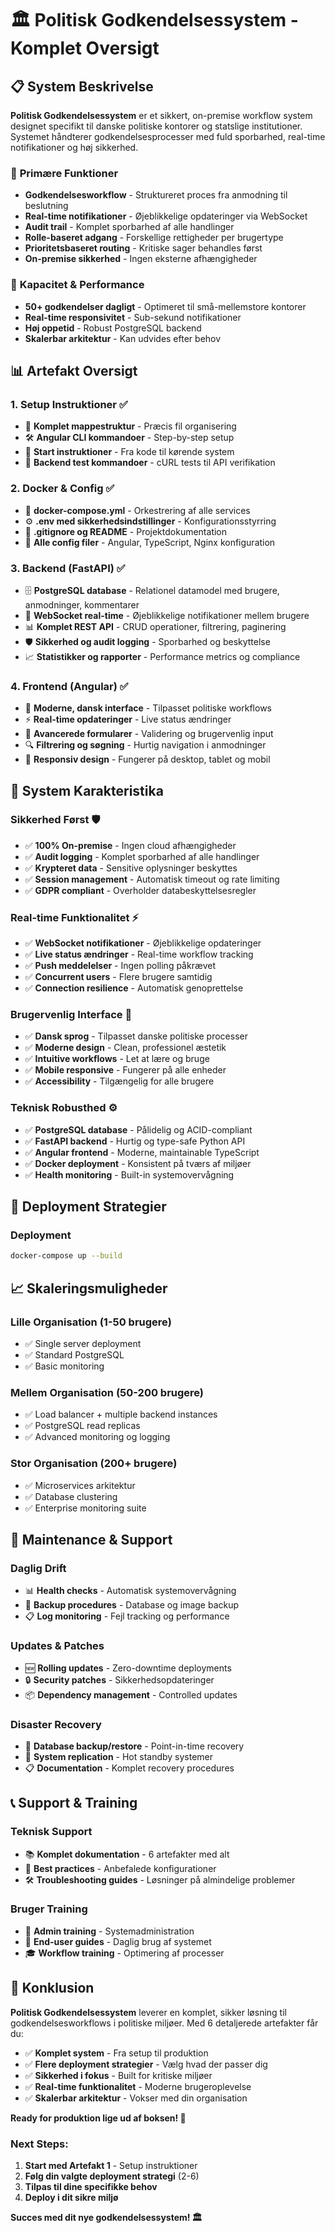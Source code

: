 # 🏛️ Politisk Godkendelsessystem - Komplet Oversigt

## 📋 System Beskrivelse

**Politisk Godkendelsessystem** er et sikkert, on-premise workflow system designet specifikt til danske politiske kontorer og statslige institutioner. Systemet håndterer godkendelsesprocesser med fuld sporbarhed, real-time notifikationer og høj sikkerhed.

### 🎯 **Primære Funktioner**
- **Godkendelsesworkflow** - Struktureret proces fra anmodning til beslutning
- **Real-time notifikationer** - Øjeblikkelige opdateringer via WebSocket
- **Audit trail** - Komplet sporbarhed af alle handlinger
- **Rolle-baseret adgang** - Forskellige rettigheder per brugertype
- **Prioritetsbaseret routing** - Kritiske sager behandles først
- **On-premise sikkerhed** - Ingen eksterne afhængigheder

### 🔢 **Kapacitet & Performance**
- **50+ godkendelser dagligt** - Optimeret til små-mellemstore kontorer
- **Real-time responsivitet** - Sub-sekund notifikationer
- **Høj oppetid** - Robust PostgreSQL backend
- **Skalerbar arkitektur** - Kan udvides efter behov

## 📊 **Artefakt Oversigt**

### **1. Setup Instruktioner** ✅
- 📁 **Komplet mappestruktur** - Præcis fil organisering
- 🛠️ **Angular CLI kommandoer** - Step-by-step setup
- 🚀 **Start instruktioner** - Fra kode til kørende system
- 🧪 **Backend test kommandoer** - cURL tests til API verifikation

### **2. Docker & Config** ✅
- 🐳 **docker-compose.yml** - Orkestrering af alle services
- ⚙️ **.env med sikkerhedsindstillinger** - Konfigurationsstyrring
- 📝 **.gitignore og README** - Projektdokumentation
- 🔧 **Alle config filer** - Angular, TypeScript, Nginx konfiguration

### **3. Backend (FastAPI)** ✅
- 🗄️ **PostgreSQL database** - Relationel datamodel med brugere, anmodninger, kommentarer
- 🔌 **WebSocket real-time** - Øjeblikkelige notifikationer mellem brugere
- 📊 **Komplet REST API** - CRUD operationer, filtrering, paginering
- 🛡️ **Sikkerhed og audit logging** - Sporbarhed og beskyttelse
- 📈 **Statistikker og rapporter** - Performance metrics og compliance

### **4. Frontend (Angular)** ✅
- 🎨 **Moderne, dansk interface** - Tilpasset politiske workflows
- ⚡ **Real-time opdateringer** - Live status ændringer
- 📝 **Avancerede formularer** - Validering og brugervenlig input
- 🔍 **Filtrering og søgning** - Hurtig navigation i anmodninger
- 📱 **Responsiv design** - Fungerer på desktop, tablet og mobil

## 🎯 **System Karakteristika**

### **Sikkerhed Først** 🛡️
- ✅ **100% On-premise** - Ingen cloud afhængigheder
- ✅ **Audit logging** - Komplet sporbarhed af alle handlinger
- ✅ **Krypteret data** - Sensitive oplysninger beskyttes
- ✅ **Session management** - Automatisk timeout og rate limiting
- ✅ **GDPR compliant** - Overholder databeskyttelsesregler

### **Real-time Funktionalitet** ⚡
- ✅ **WebSocket notifikationer** - Øjeblikkelige opdateringer
- ✅ **Live status ændringer** - Real-time workflow tracking
- ✅ **Push meddelelser** - Ingen polling påkrævet
- ✅ **Concurrent users** - Flere brugere samtidig
- ✅ **Connection resilience** - Automatisk genoprettelse

### **Brugervenlig Interface** 🎨
- ✅ **Dansk sprog** - Tilpasset danske politiske processer
- ✅ **Moderne design** - Clean, professionel æstetik
- ✅ **Intuitive workflows** - Let at lære og bruge
- ✅ **Mobile responsive** - Fungerer på alle enheder
- ✅ **Accessibility** - Tilgængelig for alle brugere

### **Teknisk Robusthed** ⚙️
- ✅ **PostgreSQL database** - Pålidelig og ACID-compliant
- ✅ **FastAPI backend** - Hurtig og type-safe Python API
- ✅ **Angular frontend** - Moderne, maintainable TypeScript
- ✅ **Docker deployment** - Konsistent på tværs af miljøer
- ✅ **Health monitoring** - Built-in systemovervågning

## 🚀 **Deployment Strategier**

### **Deployment**
```bash
docker-compose up --build
```

## 📈 **Skaleringsmuligheder**

### **Lille Organisation (1-50 brugere)**
- ✅ Single server deployment
- ✅ Standard PostgreSQL
- ✅ Basic monitoring

### **Mellem Organisation (50-200 brugere)**
- ✅ Load balancer + multiple backend instances
- ✅ PostgreSQL read replicas
- ✅ Advanced monitoring og logging

### **Stor Organisation (200+ brugere)**
- ✅ Microservices arkitektur
- ✅ Database clustering
- ✅ Enterprise monitoring suite

## 🔧 **Maintenance & Support**

### **Daglig Drift**
- 📊 **Health checks** - Automatisk systemovervågning
- 🔄 **Backup procedures** - Database og image backup
- 📋 **Log monitoring** - Fejl tracking og performance

### **Updates & Patches**
- 🆕 **Rolling updates** - Zero-downtime deployments
- 🔒 **Security patches** - Sikkerhedsopdateringer
- 📦 **Dependency management** - Controlled updates

### **Disaster Recovery**
- 💾 **Database backup/restore** - Point-in-time recovery
- 🔄 **System replication** - Hot standby systemer
- 📋 **Documentation** - Komplet recovery procedures

## 📞 **Support & Training**

### **Teknisk Support**
- 📚 **Komplet dokumentation** - 6 artefakter med alt
- 🎯 **Best practices** - Anbefalede konfigurationer  
- 🛠️ **Troubleshooting guides** - Løsninger på almindelige problemer

### **Bruger Training**
- 👥 **Admin training** - Systemadministration
- 📝 **End-user guides** - Daglig brug af systemet
- 🎓 **Workflow training** - Optimering af processer

## 🎉 **Konklusion**

**Politisk Godkendelsessystem** leverer en komplet, sikker løsning til godkendelsesworkflows i politiske miljøer. Med 6 detaljerede artefakter får du:

- ✅ **Komplet system** - Fra setup til produktion
- ✅ **Flere deployment strategier** - Vælg hvad der passer dig
- ✅ **Sikkerhed i fokus** - Built for kritiske miljøer
- ✅ **Real-time funktionalitet** - Moderne brugeroplevelse
- ✅ **Skalerbar arkitektur** - Vokser med din organisation

**Ready for produktion lige ud af boksen! 🚀**

### **Next Steps:**
1. **Start med Artefakt 1** - Setup instruktioner
2. **Følg din valgte deployment strategi** (2-6)
3. **Tilpas til dine specifikke behov**
4. **Deploy i dit sikre miljø**

**Succes med dit nye godkendelsessystem! 🏛️**